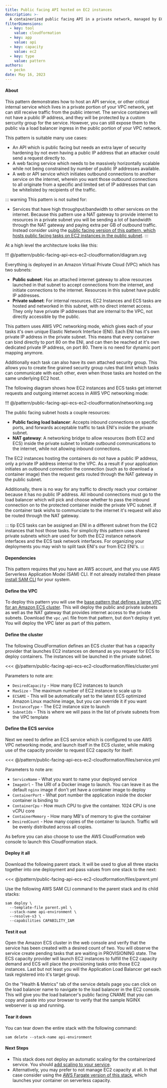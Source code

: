 ```yaml
---
title: Public facing API hosted on EC2 instances
description: >-
  A containerized public facing API in a private network, managed by EC2, hosted on EC2 capacity.
filterDimensions:
  - key: tool
    value: cloudformation
  - key: app
    value: api
  - key: capacity
    value: ec2
  - key: type
    value: pattern
authors:
  - peckn
date: May 16, 2023
---
```


#### About

This pattern demonstrates how to host an API service, or other critical internal service which lives in a private portion of your VPC network, yet can still receive traffic from the public internet. The service containers will not have a public IP address, and they will be protected by a custom sercurity group for the service. However, you can still expose them to the public via a load balancer ingress in the public portion of your VPC network.

This pattern is suitable many use cases:

- An API which is public facing but needs an extra layer of security hardening by not even having a public IP address that an attacker could send a request directly to.
- A web facing service which needs to be massively horizontally scalable while not being constrained by number of public IP addresses available.
- A web or API service which initiates outbound connections to another service on the internet, wherein you want those outbound connections to all originate from a specific and limited set of IP addresses that can be whitelisted by recipients of the traffic.

::: warning
This pattern is not suited for:

- Services that have high throughput/bandwidth to other services on the internet. Because this pattern use a NAT gateway to provide internet to resources in a private subnet you will be sending a lot of bandwidth through the NAT gateway and paying extra per GB of outbound traffic. Instead consider using the [public facing version of this pattern, which hosts public facing tasks on EC2 instances in the public subnet](public-facing-web-ecs-ec2-cloudformation).
:::

At a high level the architecture looks like this:

!!! @/pattern/public-facing-api-ecs-ec2-cloudformation/diagram.svg

Everything is deployed in an Amazon Virtual Private Cloud (VPC) which has two subnets:

- __Public subnet__: Has an attached internet gateway to allow resources launched in that subnet to accept connections from the internet, and initiate connections to the internet. Resources in this subnet have public IP addresses.
- __Private subnet__: For internal resources. EC2 Instances and ECS tasks are hosted and networked in this subnet, with no direct internet access. They only have private IP addresses that are internal to the VPC, not directly accessible by the public.

This pattern uses AWS VPC networking mode, which gives each of your tasks it's own unique Elastic Network Interface (ENI). Each ENI has it's own private IP address in the private subnet. This means that every container can bind directly to port 80 on the ENI, and can then be reached at it's own dedicated private IP address, on port 80. There is no need for dynamic port mapping anymore.

Additionally each task can also have its own attached security group. This allows you to create fine grained security group rules that limit which tasks can communicate with each other, even when those tasks are hosted on the same underlying EC2 host.

The following diagram shows how EC2 instances and ECS tasks get internet requests and outgoing internet access in AWS VPC networking mode:

!!! @/pattern/public-facing-api-ecs-ec2-cloudformation/networking.svg

The public facing subnet hosts a couple resources:

- __Public facing load balancer__: Accepts inbound connections on specific ports, and forwards acceptable traffic to task ENI's inside the private subnet.
- __NAT gateway__: A networking bridge to allow resources (both EC2 and ECS) inside the private subnet to initiate outbound communications to the internet, while not allowing inbound connections.

The EC2 instances hosting the containers do not have a public IP address, only a private IP address internal to the VPC. As a result if your application initiates an outbound connection the connection (such as to download a container image) then the request gets routed through the NAT gateway in the public subnet.

Additionally, there is no way for any traffic to directly reach your container because it has no public IP address. All inbound connections must go to the load balancer which will pick and choose whether to pass the inbound connection on to the protected container inside the private VPC subnet. If the container task wishs to communciate to the internet it's request will also be routed through the NAT gateway.

::: tip
ECS tasks can be assigned an ENI in a different subnet from the EC2 instances that host those tasks. For simplicity this pattern uses shared private subnets which are used for both the EC2 instance network interfaces and the ECS task network interfaces. For organizing your deployments you may wish to split task ENI's our from EC2 ENI's.
:::

#### Dependencies

This pattern requires that you have an AWS account, and that you use AWS Serverless Application Model (SAM) CLI. If not already installed then please [install SAM CLI](https://docs.aws.amazon.com/serverless-application-model/latest/developerguide/install-sam-cli.html) for your system.

#### Define the VPC

To deploy this pattern you will use the [base pattern that defines a large VPC for an Amazon ECS cluster](/large-vpc-for-amazon-ecs-cluster). This will deploy the public and private subnets as well as the NAT gateway that provides internet access to the private subnets. Download the `vpc.yml` file from that pattern, but don't deploy it yet. You will deploy the VPC later as part of this pattern.

#### Define the cluster

The following CloudFormation defines an ECS cluster that has a capacity provider that launches EC2 instances on demand as you request for ECS to deploy containers. The instances will be launched in the private subnet.

<<< @/pattern/public-facing-api-ecs-ec2-cloudformation/files/cluster.yml

Parameters to note are:

- `DesiredCapacity` - How many EC2 instances to launch
- `MaxSize` - The maximum number of EC2 instance to scale up to
- `ECSAMI` - This will be automatically set to the latest ECS optimized Amazon Linux machine image, but you can override it if you want
- `InstanceType` - The EC2 instance size to launch
- `SubnetIds` - This is where we will pass in the list of private subnets from the VPC template

#### Define the ECS service

Next we need to define an ECS service which is configured to use AWS VPC networking mode, and launch itself in the ECS cluster, while making use of the capacity provider to request EC2 capacity for itself:

<<< @/pattern/public-facing-api-ecs-ec2-cloudformation/files/service.yml

Parameters to note are:

- `ServiceName` - What you want to name your deployed service
- `ImageUrl` - The URI of a Docker image to launch. You can leave it as the default `nginx` image if don't yet have a container image to deploy
- `ContainerPort` - What port number the application inside the docker container is binding to
- `ContainerCpu` - How much CPU to give the container. 1024 CPU is one vCPU core
- `ContainerMemory` - How many MB's of memory to give the container
- `DesiredCount` - How many copies of the container to launch. Traffic will be evenly distributed across all copies.

As before you can also choose to use the AWS CloudFormation web console to launch this CloudFormation stack.

#### Deploy it all

Download the following parent stack. It will be used to glue all three stacks together into one deployment and pass values from one stack to the next:

<<< @/pattern/public-facing-api-ecs-ec2-cloudformation/files/parent.yml

Use the following AWS SAM CLI command to the parent stack and its child stacks:

```shell
sam deploy \
  --template-file parent.yml \
  --stack-name api-environment \
  --resolve-s3 \
  --capabilities CAPABILITY_IAM
```

#### Test it out

Open the Amazon ECS cluster in the web console and verify that the service has been created with a desired count of two. You will observe the service create pending tasks that are waiting in PROVISIONING state. The ECS capacity provider will launch EC2 instances to fulfill the EC2 capacity demand and ECS will place the provisioning tasks onto those EC2 instances. Last but not least you will the Application Load Balancer get each task registered into it's target group.

On the "Health & Metrics" tab of the service details page you can click on the load balancer name to navigate to the load balancer in the EC2 console. This will give you the load balancer's public facing CNAME that you can copy and paste into your browser to verify that the sample NGINX webserver is up and running.

#### Tear it down

You can tear down the entire stack with the following command:

```shell
sam delete --stack-name api-environment
```

#### Next Steps

- This stack does not deploy an automatic scaling for the containerized service. You should [add scaling to your service](/scale-ecs-service-cloudformation).
- Alternatively, you may prefer to not manage EC2 capacity at all. In that case consider using the [AWS Fargate version of this stack](/public-facing-api-ecs-fargate-cloudformation), which launches your container on serverless capacity.
